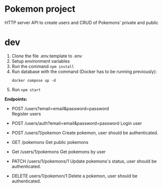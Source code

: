 # Pokemon project

HTTP server API to create users and CRUD of Pokemons' private and public

# dev

1. Clone the file .env.template to .env
2. Setup environment variables
3. Run the command `npm install`
4. Run database with the command (Docker has to be running previously):
   ```
   docker compose up -d
   ```
5. Run `npm start`

**Endpoints:**

- POST /users?email=email&password=password  
  Register users

- POST /users/auth?email=email&password=password
  Login user

- POST /users/1/pokemon
  Create pokemon, user should be authenticated.

- GET /pokemons
  Get public pokemons

- Get /users/1/pokemons
  Get pokemons by user

- PATCH /users/1/pokemons/1
  Update pokemons's status, user should be authenticated.

- DELETE users/1/pokemon/1
  Delete a pokemon, user should be authenticated.
